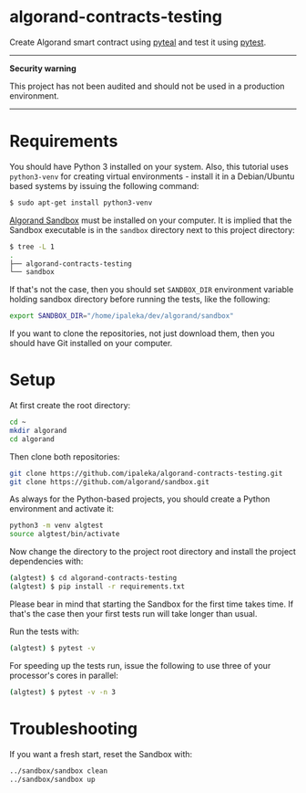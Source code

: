 # algorand-contracts-testing

Create Algorand smart contract using [pyteal](https://github.com/algorand/pyteal) and test it using [pytest](https://github.com/pytest-dev/pytest).


---
**Security warning**

This project has not been audited and should not be used in a production environment.

---

# Requirements

You should have Python 3 installed on your system. Also, this tutorial uses `python3-venv` for creating virtual environments - install it in a Debian/Ubuntu based systems by issuing the following command:

```bash
$ sudo apt-get install python3-venv
```

[Algorand Sandbox](https://github.com/algorand/sandbox) must be installed on your computer. It is implied that the Sandbox executable is in the `sandbox` directory next to this project directory:

```bash
$ tree -L 1
.
├── algorand-contracts-testing
└── sandbox
```

If that's not the case, then you should set `SANDBOX_DIR` environment variable holding sandbox directory before running the tests, like the following:

```bash
export SANDBOX_DIR="/home/ipaleka/dev/algorand/sandbox"
```

If you want to clone the repositories, not just download them, then you should have Git installed on your computer.


# Setup

At first create the root directory:

```bash
cd ~
mkdir algorand
cd algorand
```

Then clone both repositories:

```bash
git clone https://github.com/ipaleka/algorand-contracts-testing.git
git clone https://github.com/algorand/sandbox.git
```

As always for the Python-based projects, you should create a Python environment and activate it:

```bash
python3 -m venv algtest
source algtest/bin/activate
```

Now change the directory to the project root directory and install the project dependencies with:

```bash
(algtest) $ cd algorand-contracts-testing
(algtest) $ pip install -r requirements.txt
```

Please bear in mind that starting the Sandbox for the first time takes time. If that's the case then your first tests run will take longer than usual.

Run the tests with:

```bash
(algtest) $ pytest -v
```

For speeding up the tests run, issue the following to use three of your processor's cores in parallel:

```bash
(algtest) $ pytest -v -n 3
```


# Troubleshooting

If you want a fresh start, reset the Sandbox with:

```bash
../sandbox/sandbox clean
../sandbox/sandbox up
```
